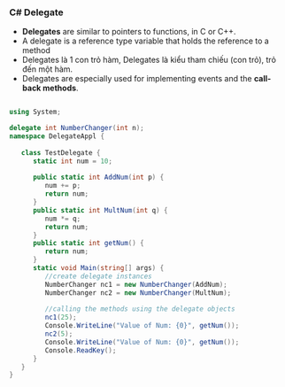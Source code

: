 ### C# Delegate

* **Delegates** are similar to pointers to functions, in C or C++.
* A delegate is a reference type variable that holds the reference to a method
* Delegates là 1 con trỏ hàm, Delegates là kiểu tham chiếu (con trỏ), trỏ đến một hàm.
* Delegates are especially used for implementing events and the **call-back methods**.


```c#

using System;

delegate int NumberChanger(int n);
namespace DelegateAppl {
   
   class TestDelegate {
      static int num = 10;
      
      public static int AddNum(int p) {
         num += p;
         return num;
      }
      public static int MultNum(int q) {
         num *= q;
         return num;
      }
      public static int getNum() {
         return num;
      }
      static void Main(string[] args) {
         //create delegate instances
         NumberChanger nc1 = new NumberChanger(AddNum);
         NumberChanger nc2 = new NumberChanger(MultNum);
         
         //calling the methods using the delegate objects
         nc1(25);
         Console.WriteLine("Value of Num: {0}", getNum());
         nc2(5);
         Console.WriteLine("Value of Num: {0}", getNum());
         Console.ReadKey();
      }
   }
}
```
